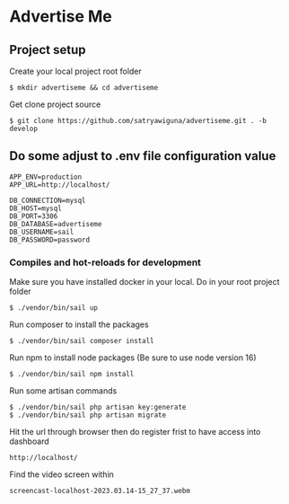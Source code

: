 # Advertise Me

## Project setup
Create your local project root folder
```
$ mkdir advertiseme && cd advertiseme
```
Get clone project source
```
$ git clone https://github.com/satryawiguna/advertiseme.git . -b develop
```

## Do some adjust to .env file configuration value
```
APP_ENV=production
APP_URL=http://localhost/

DB_CONNECTION=mysql
DB_HOST=mysql
DB_PORT=3306
DB_DATABASE=advertiseme
DB_USERNAME=sail
DB_PASSWORD=password
```

### Compiles and hot-reloads for development
Make sure you have installed docker in your local. Do in your root project folder
```
$ ./vendor/bin/sail up
```
Run composer to install the packages
```
$ ./vendor/bin/sail composer install
```
Run npm to install node packages (Be sure to use node version 16)
```
$ ./vendor/bin/sail npm install
```
Run some artisan commands
```
$ ./vendor/bin/sail php artisan key:generate
$ ./vendor/bin/sail php artisan migrate
```
Hit the url through browser then do register frist to have access into dashboard
```
http://localhost/
```

Find the video screen within
```
screencast-localhost-2023.03.14-15_27_37.webm
```
